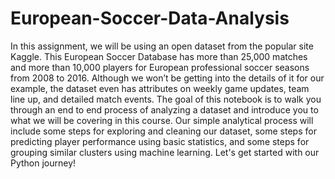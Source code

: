 # European-Soccer-Data-Analysis
In this assignment, we will be using an open dataset from the popular site Kaggle. This European Soccer Database has more than 25,000 matches and more than 10,000 players for European professional soccer seasons from 2008 to 2016.  Although we won’t be getting into the details of it for our example, the dataset even has attributes on weekly game updates, team line up, and detailed match events.  The goal of this notebook is to walk you through an end to end process of analyzing a dataset and introduce you to what we will be covering in this course. Our simple analytical process will include some steps for exploring and cleaning our dataset, some steps for predicting player performance using basic statistics, and some steps for grouping similar clusters using machine learning.  Let's get started with our Python journey!
